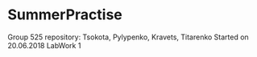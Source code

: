 # SummerPractise
Group 525 repository: Tsokota, Pylypenko, Kravets, Titarenko
Started on 20.06.2018
LabWork 1 
